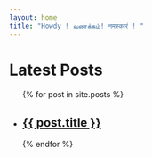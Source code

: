 ```yaml
---
layout: home
title: "Howdy ! வணக்கம்! नमस्कारं ! "
---
```


# Latest Posts

<ul>
  {% for post in site.posts %}
    <li>
      <h2><a href="{{ post.url }}">{{ post.title }}</a></h2>
    </li>
  {% endfor %}
</ul>

